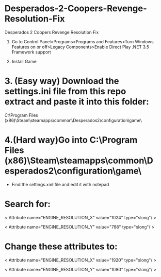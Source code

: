 # Desperados-2-Coopers-Revenge-Resolution-Fix
Desperados 2 Coopers Revenge Resolution Fix

1. Go to Control Panel>Programs>Programs and Features>Turn Windows Features on or off>Legacy Components>Enable Direct Play .NET 3.5 Framework support 

2. Install Game

# 3. (Easy way) Download the settings.ini file from this repo extract and paste it into this folder:
C:\Program Files (x86)\Steam\steamapps\common\Desperados2\configuration\game\ 

# 4.(Hard way)Go into C:\Program Files (x86)\Steam\steamapps\common\Desperados2\configuration\game\ 
* Find the settings.xml file and edit it with notepad 
# Search for:

< Attribute name="ENGINE_RESOLUTION_X" value="1024" type="slong"/ >

< Attribute name="ENGINE_RESOLUTION_Y" value="768" type="slong"/ >

# Change these attributes to: 

< Attribute name="ENGINE_RESOLUTION_X" value="1920" type="slong"/ >

< Attribute name="ENGINE_RESOLUTION_Y" value="1080" type="slong"/ >
